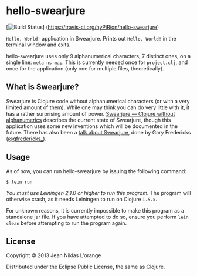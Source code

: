 # hello-swearjure

[![Build Status](https://travis-ci.org/hyPiRion/hello-swearjure.png?branch=master)]
(https://travis-ci.org/hyPiRion/hello-swearjure)

`Hello, World!` application in Swearjure. Prints out `Hello, World!` in the
terminal window and exits.

hello-swearjure uses only 9 alphanumerical characters, 7 distinct ones, on a
single line: `meta ns-map`. This is currently needed once for `project.clj`, and
once for the application (only one for multiple files, theoretically).

## What is Swearjure?

Swearjure is Clojure code without alphanumerical characters (or with a very
limited amount of them). While one may think you can do very little with it, it
has a rather surprising amount of power.
[Swearjure — Clojure without alphanumerics][blogpost] describes the current
state of Swearjure, though this application uses some new inventions which will
be documented in the future. There has also been a [talk about Swearjure][talk],
done by Gary Fredericks ([@gfredericks_][gary]).

[talk]: http://upload.gfredericks.com/swearjure/talk.html
[blogpost]: http://hypirion.com/musings/swearjure
[gary]: https://twitter.com/gfredericks_

## Usage

As of now, you can run hello-swearjure by issuing the following command:

    $ lein run

*You must use Leiningen 2.1.0 or higher to run this program.* The program will
 otherwise crash, as it needs Leiningen to run on Clojure `1.5.x`.

For unknown reasons, it is currently impossible to make this program as a
standalone jar file. If you have attempted to do so, ensure you perform `lein
clean` before attempting to run the program again.

## License

Copyright © 2013 Jean Niklas L'orange

Distributed under the Eclipse Public License, the same as Clojure.
